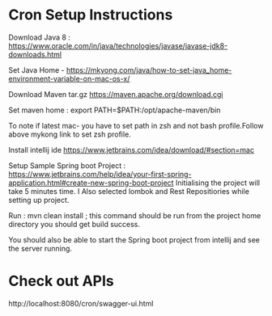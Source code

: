 # Cron Setup Instructions

Download Java 8 : 
https://www.oracle.com/in/java/technologies/javase/javase-jdk8-downloads.html

Set Java Home - https://mkyong.com/java/how-to-set-java_home-environment-variable-on-mac-os-x/

Download Maven tar.gz
https://maven.apache.org/download.cgi

Set maven home : 
export PATH=$PATH:/opt/apache-maven/bin

To note if latest mac- you have to set path in zsh and not bash profile.Follow above mykong link to set zsh profile.

Install intellij ide
https://www.jetbrains.com/idea/download/#section=mac

Setup Sample Spring boot Project : 
https://www.jetbrains.com/help/idea/your-first-spring-application.html#create-new-spring-boot-project
Initialising the project will take 5 minutes time.  I Also selected lombok and Rest Repositiories while setting up project.

Run : mvn clean install ; this command should be run from the project home directory you should get build success.

You should also be able to start the Spring boot project from intellij and see the server running.

# Check out APIs
http://localhost:8080/cron/swagger-ui.html
